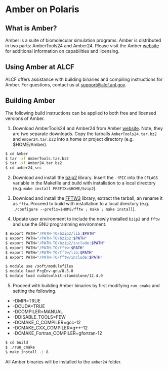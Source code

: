 # Amber on Polaris

## What is Amber?

Amber is a suite of biomolecular simulation programs. Amber is distributed in two parts: AmberTools24 and Amber24. Please visit the Amber [website](https://ambermd.org/) for additional information on capabilities and licensing.

## Using Amber at ALCF

ALCF offers assistance with building binaries and compiling instructions for Amber. For questions, contact us at support@alcf.anl.gov.

## Building Amber

The following build instructions can be applied to both free and licensed versions of Amber.

1. Download AmberTools24 and Amber24 from Amber [website](https://ambermd.org/GetAmber.php). Note, they are two separate downloads. Copy the tarballs `AmberTools24.tar.bz2` and `Amber24.tar.bz2` into a home or project directory (e.g. $HOME/Amber).

``` bash
$ cd Amber
$ tar -xf AmberTools.tar.bz2
$ tar -xf Amber24.tar.bz2
$ cd amber24_src
```

2. Download and install the [bzip2](https://sourceware.org/bzip2/downloads.html) library. Insert the `-fPIC` into the `CFLAGS` variable in the Makefile and build with installation to a local directory (e.g. `make install PREFIX=$HOME/bzip2`).

3. Download and install the [FFTW3](https://www.fftw.org/download.html) library, extract the tarball, an rename it as `fftw`. Proceed to build with installation to a local directory (e.g. `./configure --prefix=$HOME/fftw ; make ; make install`).

4. Update user environment to include the newly installed `bzip2` and `fftw` and use the GNU programming environment.

```bash 
$ export PATH="/PATH-TO/bzip2/lib:$PATH"
$ export PATH="/PATH-TO/bzip2:$PATH"
$ export PATH="/PATH-TO/bzip2/include:$PATH"
$ export PATH="/PATH-TO/fftw:$PATH"
$ export PATH="/PATH-TO/fftw/lib:$PATH"
$ export PATH="/PATH-TO/fftw/include:$PATH"

$ module use /soft/modulefiles
$ module load PrgEnv-gnu/8.5.0
$ module load cudatoolkit-standalone/12.4.0
```

5. Proceed with building Amber binaries by first modifying `run_cmake` and setting the following.
* -DMPI=TRUE
* -DCUDA=TRUE
* -DCOMPILER=MANUAL
* -DDISABLE_TOOLS=FEW
* -DCMAKE_C_COMPILER=gcc-12
* -DCMAKE_CXX_COMPILER=g++-12
* -DCMAKE_Fortran_COMPILER=gfortran-12

``` bash
$ cd build
$ ./run_cmake
$ make install -j 8
```

All Amber binaries will be installed to the `amber24` folder.
